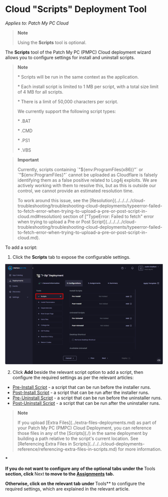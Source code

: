 # Cloud "Scripts" Deployment Tool

_Applies to: Patch My PC Cloud_

<blockquote class="wp-block-quote">
<p><strong>Note</strong></p>
<p>Using the <strong>Scripts</strong> tool is optional.</p>
</blockquote>

The <strong>Scripts</strong> tool of the Patch My PC (PMPC) Cloud deployment wizard allows you to configure settings for install and uninstall scripts.

<blockquote class="wp-block-quote">
<p><strong>Note</strong></p>
<p>* Scripts will be run in the same context as the application.</p>
<p>* Each install script is limited to 1 MB per script, with a total size limit of 4 MB for all scripts.</p>
<p>* There is a limit of 50,000 characters per script.</p>
<p>We currently support the following script types:</p>
<p>* .BAT</p>
<p>* .CMD</p>
<p>* .PS1</p>
<p>* .VBS</p>
</blockquote>

<blockquote class="wp-block-quote">
<p><strong>Important</strong></p>
<p>Currently, scripts containing `"${env:ProgramFiles(x86)}"` or `"${env:ProgramFiles}"` cannot be uploaded as Cloudflare is falsely identifying them as a false positive related to Log4j exploits. We are actively working with them to resolve this, but as this is outside our control, we cannot provide an estimated resolution time.</p>
<p>To work around this issue, see the [Resolution](../../../../cloud-troubleshooting/troubleshooting-cloud-deployments/typeerror-failed-to-fetch-error-when-trying-to-upload-a-pre-or-post-script-in-cloud.md#resolution) section of ["TypeError: Failed to fetch" error when trying to upload  a Pre or Post Script](../../../../cloud-troubleshooting/troubleshooting-cloud-deployments/typeerror-failed-to-fetch-error-when-trying-to-upload-a-pre-or-post-script-in-cloud.md).</p>
</blockquote>

To add a script:

1. Click the <strong>Scripts</strong> tab to expose the configurable settings.

![Clicking the &#x22;Scripts&#x22; tab to expose the configurable settings](/_images/image-(2603).png "Clicking the &#x22;Scripts&#x22; tab to expose the configurable settings")

2. Click <strong>Add</strong> beside the relevant script option to add a script, then configure the required settings as per the relevant articles:

* [Pre-Install Script](cloud-pre-install-scripts.md) - a script that can be run before the installer runs.
* [Post-Install Script](cloud-post-install-scripts.md) - a script that can be run after the installer runs.
* [Pre-Uninstall Script](cloud-pre-uninstall-scripts.md) - a script that can be run before the uninstaller runs.
* [Post-Uninstall Script](cloud-post-uninstall-script.md) - a script that can be run after the uninstaller runs.

<blockquote class="wp-block-quote">
<p><strong>Note</strong></p>
<p>If you upload [Extra Files](../extra-files-deployments.md) as part of your Patch My PC (PMPC) Cloud Deployment, you can reference those files in any of the [Scripts](./) in the same deployment by building a path relative to the script's current location. See [Referencing Extra Files in Scripts](../../../cloud-deployments-reference/referencing-extra-files-in-scripts.md) for more information.</p>
</blockquote>

<strong>*

If you do not want to configure any of the optional tabs under the </strong>Tools<strong> section, click </strong>Next<strong> to move to the [Assignments](../../cloud-assignments-deployment-tab.md) tab.

Otherwise, click on the relevant tab under </strong>Tools** to configure the required settings, which are explained in the relevant article.